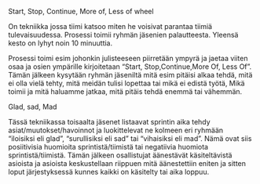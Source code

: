 Start, Stop, Continue, More of, Less of wheel

On tekniikka jossa tiimi katsoo miten he voisivat parantaa tiimiä tulevaisuudessa. 
Prosessi toimii ryhmän jäsenien palautteesta. Yleensä kesto on lyhyt noin 10 minuuttia. 

Prosessi toimi esim johonkin julisteeseen 
piirretään ympyrä ja jaetaa viiten osaa ja osien ympärille kirjoitetaan “Start, Stop,Continue,More Of, Less Of”.
Tämän jälkeen kysytään ryhmän jäseniltä mitä esim pitäisi alkaa tehdä, 
mitä ei olla vielä tehty, mitä meidän tulisi lopettaa tai mikä ei edistä työtä, 
Mikä toimii ja mitä haluamme jatkaa, mitä pitäis tehdä enemmä tai vähemmän. 

Glad, sad, Mad

Tässä tekniikassa toisaalta jäsenet listaavat sprintin aika tehdy asiat/muutokset/havoinnot ja luokittelevat ne kolmeen eri ryhmään  
“iloisiksi eli glad”, “surullisiksi eli sad” tai “vihaisiksi eli mad”. 
Nämä ovat siis posiitivisia huomioita sprintistä/tiimistä tai negatiivia huomiota sprintistä/tiimistä. 
Tämän jälkeen osallistujat äänestävät käsiteltävistä asioista ja asioista keskustellaan riippuen mitä äänestettiin eniten ja 
sitten loput järjestyksessä kunnes kaikki on käsitelty tai aika loppuu. 

